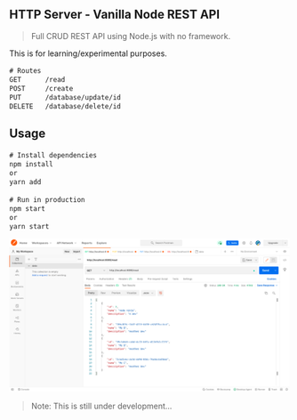 ## HTTP Server - Vanilla Node REST API

> Full CRUD REST API using Node.js with no framework.

This is for learning/experimental purposes.

```
# Routes
GET      /read
POST     /create
PUT      /database/update/id
DELETE   /database/delete/id

```

## Usage

```
# Install dependencies
npm install
or
yarn add

# Run in production
npm start
or
yarn start
```

![REST API](screen.png)

> Note: This is still under development...
